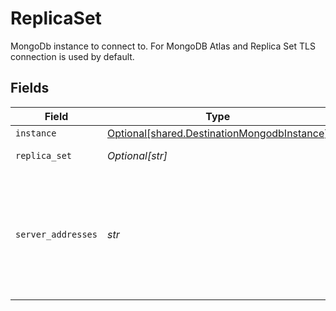 # ReplicaSet

MongoDb instance to connect to. For MongoDB Atlas and Replica Set TLS connection is used by default.


## Fields

| Field                                                                                            | Type                                                                                             | Required                                                                                         | Description                                                                                      | Example                                                                                          |
| ------------------------------------------------------------------------------------------------ | ------------------------------------------------------------------------------------------------ | ------------------------------------------------------------------------------------------------ | ------------------------------------------------------------------------------------------------ | ------------------------------------------------------------------------------------------------ |
| `instance`                                                                                       | [Optional[shared.DestinationMongodbInstance]](../../models/shared/destinationmongodbinstance.md) | :heavy_minus_sign:                                                                               | N/A                                                                                              |                                                                                                  |
| `replica_set`                                                                                    | *Optional[str]*                                                                                  | :heavy_minus_sign:                                                                               | A replica set name.                                                                              |                                                                                                  |
| `server_addresses`                                                                               | *str*                                                                                            | :heavy_check_mark:                                                                               | The members of a replica set. Please specify `host`:`port` of each member seperated by comma.    | host1:27017,host2:27017,host3:27017                                                              |